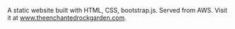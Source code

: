 A static website built with HTML, CSS, bootstrap.js. Served from AWS. Visit it at www.theenchantedrockgarden.com.
